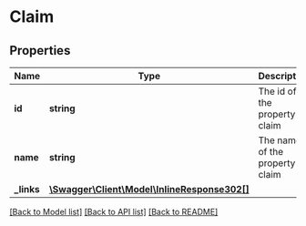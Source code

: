 # Claim

## Properties
Name | Type | Description | Notes
------------ | ------------- | ------------- | -------------
**id** | **string** | The id of the property claim | [optional] 
**name** | **string** | The name of the property claim | [optional] 
**_links** | [**\Swagger\Client\Model\InlineResponse302[]**](InlineResponse302.md) |  | [optional] 

[[Back to Model list]](../README.md#documentation-for-models) [[Back to API list]](../README.md#documentation-for-api-endpoints) [[Back to README]](../README.md)


